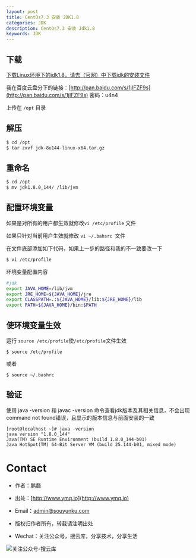 ```yaml
---
layout: post
title: CentOs7.3 安装 JDK1.8
categories: JDK
description: CentOs7.3 安装 Jdk1.8
keywords: JDK
---
```


## 下载

[下载Linux环境下的jdk1.8，请去（官网）中下载jdk的安装文件](http://www.oracle.com/technetwork/java/javase/downloads/jdk8-downloads-2133151.html)


我在百度云盘分下的链接：[http://pan.baidu.com/s/1jIFZF9s](http://pan.baidu.com/s/1jIFZF9s) 密码：u4n4

上传在 `/opt` 目录

## 解压

```sh
$ cd /opt
$ tar zxvf jdk-8u144-linux-x64.tar.gz
```

## 重命名

```sh
$ cd /opt
$ mv jdk1.8.0_144/ /lib/jvm
```

## 配置环境变量

如果是对所有的用户都生效就修改`vi /etc/profile` 文件

如果只针对当前用户生效就修改 `vi ~/.bahsrc `文件

在文件底部添加如下代码，如果上一步的路径和我的不一致要改一下

```sh
$ vi /etc/profile
```
环境变量配置内容

```sh
#jdk
export JAVA_HOME=/lib/jvm
export JRE_HOME=${JAVA_HOME}/jre   
export CLASSPATH=.:${JAVA_HOME}/lib:${JRE_HOME}/lib   
export PATH=${JAVA_HOME}/bin:$PATH 
```

## 使环境变量生效

运行 `source /etc/profile`使`/etc/profile`文件生效

```
$ source /etc/profile
```
或者
```
$ source ~/.bashrc
```

## 验证

使用 java -version 和 javac -version 命令查看jdk版本及其相关信息，不会出现command not found错误，且显示的版本信息与前面安装的一致

```
[root@localhost ~]# java -version
java version "1.8.0_144"
Java(TM) SE Runtime Environment (build 1.8.0_144-b01)
Java HotSpot(TM) 64-Bit Server VM (build 25.144-b01, mixed mode)
```

# Contact

 - 作者：鹏磊  
 - 出处：[http://www.ymq.io](http://www.ymq.io)  
 - Email：[admin@souyunku.com](admin@souyunku.com)  
   
   
 - 版权归作者所有，转载请注明出处
 - Wechat：关注公众号，搜云库，分享技术，分享生活
 
![关注公众号-搜云库](http://www.ymq.io/images/souyunku.png "搜云库")